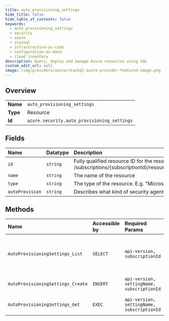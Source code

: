 ```yaml
---
title: auto_provisioning_settings
hide_title: false
hide_table_of_contents: false
keywords:
  - auto_provisioning_settings
  - security
  - azure    
  - stackql
  - infrastructure-as-code
  - configuration-as-data
  - cloud inventory
description: Query, deploy and manage Azure resources using SQL
custom_edit_url: null
image: /img/providers/azure/stackql-azure-provider-featured-image.png
---
```

  
    

## Overview
<table><tbody>
<tr><td><b>Name</b></td><td><code>auto_provisioning_settings</code></td></tr>
<tr><td><b>Type</b></td><td>Resource</td></tr>
<tr><td><b>Id</b></td><td><code>azure.security.auto_provisioning_settings</code></td></tr>
</tbody></table>

## Fields
| Name | Datatype | Description |
|:-----|:---------|:------------|
| `id` | `string` | Fully qualified resource ID for the resource. Ex - /subscriptions/&#123;subscriptionId&#125;/resourceGroups/&#123;resourceGroupName&#125;/providers/&#123;resourceProviderNamespace&#125;/&#123;resourceType&#125;/&#123;resourceName&#125; |
| `name` | `string` | The name of the resource |
| `type` | `string` | The type of the resource. E.g. "Microsoft.Compute/virtualMachines" or "Microsoft.Storage/storageAccounts" |
| `autoProvision` | `string` | Describes what kind of security agent provisioning action to take |
## Methods
| Name | Accessible by | Required Params | Description |
|:-----|:--------------|:----------------|:------------|
| `AutoProvisioningSettings_List` | `SELECT` | `api-version, subscriptionId` | Exposes the auto provisioning settings of the subscriptions |
| `AutoProvisioningSettings_Create` | `INSERT` | `api-version, settingName, subscriptionId` | Details of a specific setting |
| `AutoProvisioningSettings_Get` | `EXEC` | `api-version, settingName, subscriptionId` | Details of a specific setting |
